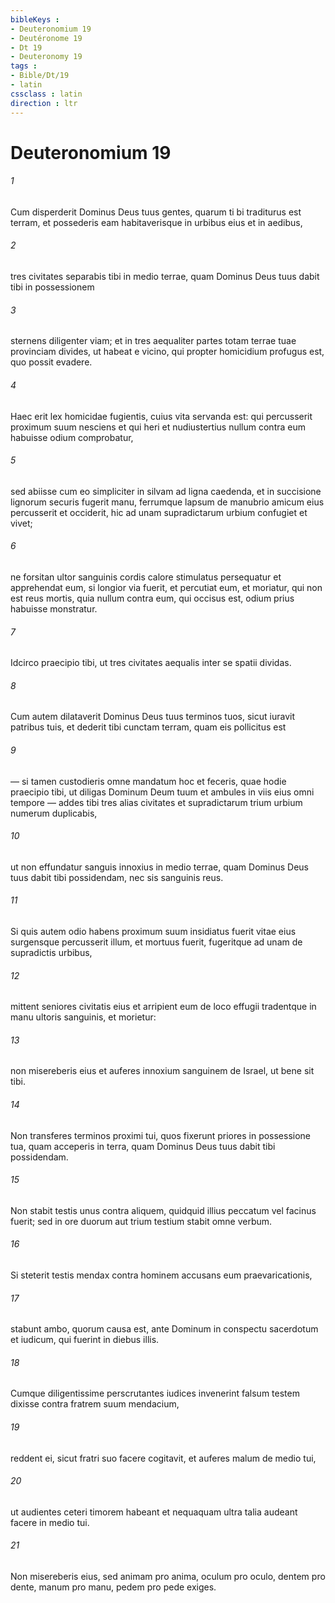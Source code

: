 ```yaml
---
bibleKeys : 
- Deuteronomium 19
- Deutéronome 19
- Dt 19
- Deuteronomy 19
tags : 
- Bible/Dt/19
- latin
cssclass : latin
direction : ltr
---
```


# Deuteronomium 19

###### 1
Cum disperderit Dominus Deus tuus gentes, quarum ti bi traditurus est terram, et possederis eam habitaverisque in urbibus eius et in aedibus, 
###### 2
tres civitates separabis tibi in medio terrae, quam Dominus Deus tuus dabit tibi in possessionem 
###### 3
sternens diligenter viam; et in tres aequaliter partes totam terrae tuae provinciam divides, ut habeat e vicino, qui propter homicidium profugus est, quo possit evadere.
###### 4
Haec erit lex homicidae fugientis, cuius vita servanda est: qui percusserit proximum suum nesciens et qui heri et nudiustertius nullum contra eum habuisse odium comprobatur, 
###### 5
sed abiisse cum eo simpliciter in silvam ad ligna caedenda, et in succisione lignorum securis fugerit manu, ferrumque lapsum de manubrio amicum eius percusserit et occiderit, hic ad unam supradictarum urbium confugiet et vivet; 
###### 6
ne forsitan ultor sanguinis cordis calore stimulatus persequatur et apprehendat eum, si longior via fuerit, et percutiat eum, et moriatur, qui non est reus mortis, quia nullum contra eum, qui occisus est, odium prius habuisse monstratur. 
###### 7
Idcirco praecipio tibi, ut tres civitates aequalis inter se spatii dividas. 
###### 8
Cum autem dilataverit Dominus Deus tuus terminos tuos, sicut iuravit patribus tuis, et dederit tibi cunctam terram, quam eis pollicitus est 
###### 9
— si tamen custodieris omne mandatum hoc et feceris, quae hodie praecipio tibi, ut diligas Dominum Deum tuum et ambules in viis eius omni tempore — addes tibi tres alias civitates et supradictarum trium urbium numerum duplicabis, 
###### 10
ut non effundatur sanguis innoxius in medio terrae, quam Dominus Deus tuus dabit tibi possidendam, nec sis sanguinis reus.
###### 11
Si quis autem odio habens proximum suum insidiatus fuerit vitae eius surgensque percusserit illum, et mortuus fuerit, fugeritque ad unam de supradictis urbibus, 
###### 12
mittent seniores civitatis eius et arripient eum de loco effugii tradentque in manu ultoris sanguinis, et morietur: 
###### 13
non misereberis eius et auferes innoxium sanguinem de Israel, ut bene sit tibi.
###### 14
Non transferes terminos proximi tui, quos fixerunt priores in possessione tua, quam acceperis in terra, quam Dominus Deus tuus dabit tibi possidendam.
###### 15
Non stabit testis unus contra aliquem, quidquid illius peccatum vel facinus fuerit; sed in ore duorum aut trium testium stabit omne verbum. 
###### 16
Si steterit testis mendax contra hominem accusans eum praevaricationis, 
###### 17
stabunt ambo, quorum causa est, ante Dominum in conspectu sacerdotum et iudicum, qui fuerint in diebus illis. 
###### 18
Cumque diligentissime perscrutantes iudices invenerint falsum testem dixisse contra fratrem suum mendacium, 
###### 19
reddent ei, sicut fratri suo facere cogitavit, et auferes malum de medio tui, 
###### 20
ut audientes ceteri timorem habeant et nequaquam ultra talia audeant facere in medio tui. 
###### 21
Non misereberis eius, sed animam pro anima, oculum pro oculo, dentem pro dente, manum pro manu, pedem pro pede exiges.
